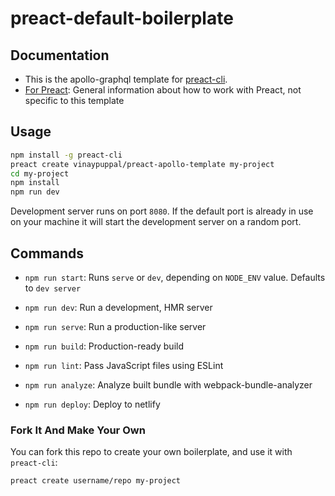# preact-default-boilerplate

## Documentation

- This is the apollo-graphql template for [preact-cli](https://github.com/developit/preact-cli).
- [For Preact](https://preactjs.com/): General information about how to work with Preact, not specific to this template

## Usage

``` bash
npm install -g preact-cli
preact create vinaypuppal/preact-apollo-template my-project
cd my-project
npm install
npm run dev
```

Development server runs on port `8080`. If the default port is already in use on your machine it will start the development server on a random port.

## Commands

- `npm run start`: Runs `serve` or `dev`, depending on `NODE_ENV` value. Defaults to `dev server`

- `npm run dev`: Run a development, HMR server

- `npm run serve`: Run a production-like server

- `npm run build`: Production-ready build

- `npm run lint`: Pass JavaScript files using ESLint

- `npm run analyze`: Analyze built bundle with webpack-bundle-analyzer

- `npm run deploy`: Deploy to netlify

### Fork It And Make Your Own

You can fork this repo to create your own boilerplate, and use it with `preact-cli`:

``` bash
preact create username/repo my-project
```